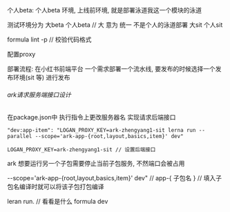 个人beta: 个人beta 环境, 上线前环境, 就是部署泳道我这一个模块的泳道


测试环境分为 大beta  个人beta  //  大   意为 统一  不是个人的泳道部署
            大sit   个人sit

formula lint -p  // 校验代码格式

配置proxy

部署流程: 在小红书前端平台  一个需求部署一个流水线,  要发布的时候选择一个发布环境(sit 等) 进行发布 

###### ark请求服务端接口设计

在package.json中 执行指令上更改服务器名 实现请求后端接口
```
"dev:app-item": "LOGAN_PROXY_KEY=ark-zhengyang1-sit lerna run --parallel --scope='ark-app-{root,layout,basics,item}' dev"

LOGAN_PROXY_KEY=ark-zhengyang1-sit // 设置后端接口
```

ark 想要运行另一个子包需要停止当前子包服务, 不然端口会被占用

--scope='ark-app-{root,layout,basics,item}' dev" // app-{ 子包名 } // 填入子包名编译时就可以将该子包打包编译

leran run.   // 看看是什么
formula dev